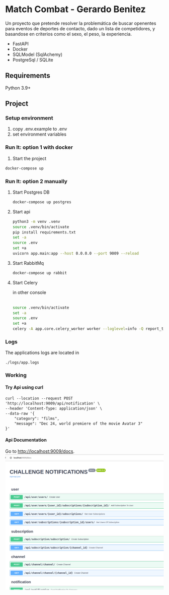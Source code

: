 # Match Combat - Gerardo Benitez
Un proyecto que pretende resolver la problemática de buscar openentes 
para eventos de deportes de contacto, dado un lista de competidores, 
y basandose en criterios como el sexo, el peso, la experiencia. 



* FastAPI
* Docker
* SQLModel (SqlAchemy)
* PostgreSql / SQLite

## Requirements

Python 3.9+

## Project

### Setup environment
1. copy .env.example to .env
2. set environment variables

### Run It: option 1 with docker

1. Start the project 

```sh
docker-compose up
```

### Run It: option 2 manually
1. Start Postgres DB
   ```sh
   docker-compose up postgres
   ```
2. Start api
   ```sh
   python3 -m venv .venv
   source .venv/bin/activate
   pip install requirements.txt
   set -a
   source .env
   set +a
   uvicorn app.main:app --host 0.0.0.0 --port 9009 --reload
   
   ```
3. Start RabbitMq
    ```sh
   docker-compose up rabbit
   ```
4. Start Celery

    in other console
   ```sh
   
   source .venv/bin/activate
   set -a
   source .env
   set +a
   celery -A app.core.celery_worker worker --loglevel=info -Q report_tabs
   
   ```

### Logs
The applications logs are located in 
```
./logs/app.logs
```

### Working

#### Try Api using curl
```
curl --location --request POST 'http://localhost:9009/api/notification' \
--header 'Content-Type: application/json' \
--data-raw '{
    "category": "films", 
    "message": "Dec 24, world premiere of the movie Avatar 3"
}'
```

#### Api Documentation
Go to [http://localhost:9009/docs](http://localhost:9009/docs).
![image info](./static/images/docs.png)


